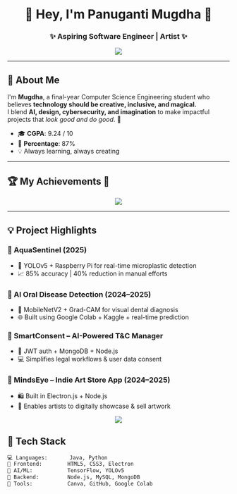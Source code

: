 <h1 align="center">💜 Hey, I'm Panuganti Mugdha 💜</h1>
<h3 align="center">✨ Aspiring Software Engineer | Artist ✨</h3>

<p align="center">
  <img src="https://readme-typing-svg.demolab.com?font=Grandstander&size=24&duration=4000&pause=1000&color=AA00FF&center=true&vCenter=true&width=700&lines=Combining+creativity+with+technology...;Designing+with+intuition%2C+developing+with+precision...;Turning+ideas+into+impactful+solutions+%F0%9F%8C%9F" />
</p>

---

## 🌟 About Me

I'm **Mugdha**, a final-year Computer Science Engineering student who believes **technology should be creative, inclusive, and magical.**  
I blend **AI, design, cybersecurity, and imagination** to make impactful projects that *look good and do good*. 🌈

- 🎓 **CGPA**: 9.24 / 10  
- 💯 **Percentage**: 87%  
- 💡 Always learning, always creating

---

## 🏆 My Achievements 💃 

<p align="center">
  <img src="https://readme-typing-svg.herokuapp.com?font=Grandstander&size=24&duration=4000&pause=1000&color=FF69B4&center=true&vCenter=true&width=900&lines=🎓+CGPA%3A+9.24+%2F+10+;🥈+2nd+Place+-+IEEE+YESIST12+Global+(2025)+for+AquaSentinel;🥈+2nd+Place+-+Infosys+Engineering+Next+2024+for+AI+Dentistry;🏅+Medal+of+Merit+-+3rd+Highest+SGPA+(9.42+%26+9.41);💰+Rs.+25%2C000+URF+Funding+for+Knee+Health+Monitor" />
</p>



---

## 💡 Project Highlights

### 🌊 AquaSentinel (2025)
- 🧠 YOLOv5 + Raspberry Pi for real-time microplastic detection
- 📈 85% accuracy | 40% reduction in manual efforts

### 🦷 AI Oral Disease Detection (2024–2025)
- 🧠 MobileNetV2 + Grad-CAM for visual dental diagnosis  
- 🌐 Built using Google Colab + Kaggle + real-time prediction

### 📜 SmartConsent – AI-Powered T&C Manager
- 🔐 JWT auth + MongoDB + Node.js
- 💻 Simplifies legal workflows & user data consent

### 🎨 MindsEye – Indie Art Store App (2024–2025)
- 🛍️ Built in Electron.js + Node.js
- 💖 Enables artists to digitally showcase & sell artwork


<p align="center">
  <img src="https://readme-typing-svg.demolab.com?font=Grandstander&size=26&duration=4000&pause=1000&color=D94EFF&center=true&vCenter=true&width=600&lines=💻+Coding+with+sparkles+of+creativity...;✨+Dreaming+in+logic+and+pastel+colors...;🌸+Tech+with+heart%2C+UI+with+grace..." />
</p>




## 🧰 Tech Stack

```diff
💻 Languages:       Java, Python
🎨 Frontend:        HTML5, CSS3, Electron
🧠 AI/ML:           TensorFlow, YOLOv5
💽 Backend:         Node.js, MySQL, MongoDB
🎨 Tools:           Canva, GitHub, Google Colab
